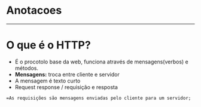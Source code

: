 # Anotacoes

-------------------------------------------------------------------------------------------------------------------------------

# O que é o HTTP?
- É o procotolo base da web, funciona através de mensagens(verbos) e métodos.
- **Mensagens:** troca entre cliente e servidor
- A mensagem é texto curto
- Request response / requisição e resposta

```asciidoc
=As requisições são mensagens enviadas pelo cliente para um servidor;
```

# 
